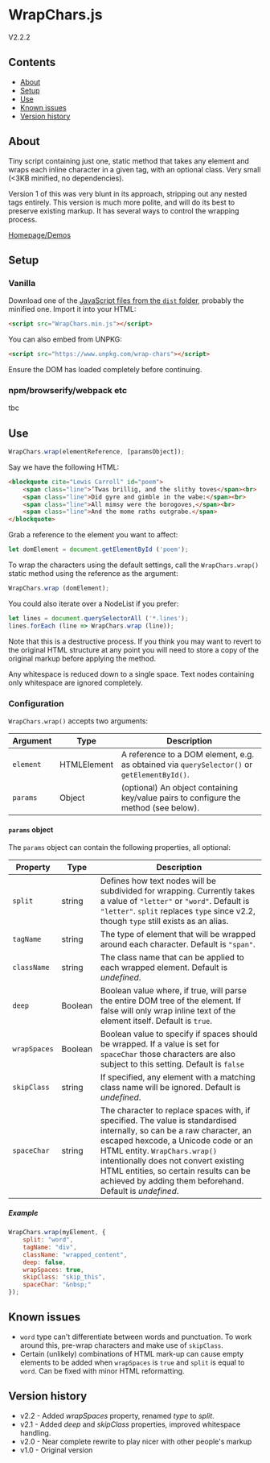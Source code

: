 
# WrapChars.js

V2.2.2

## Contents

- [About](#about)
- [Setup](#setup)
- [Use](#use)
- [Known issues](#known-issues)
- [Version history](#version-history)

## About

Tiny script containing just one, static method that takes any element and wraps each inline character in a given tag, with an optional class. Very small (<3KB minified, no dependencies).

Version 1 of this was very blunt in its approach, stripping out any nested tags entirely. This version is much more polite, and will do its best to preserve existing markup. It has several ways to control the wrapping process.

[Homepage/Demos](http://lab.adasha.com/components/wrap-chars/index.html)

## Setup

### Vanilla

Download one of the [JavaScript files from the `dist` folder](https://github.com/Adasha/wrap-chars/tree/master/dist), probably the minified one.
Import it into your HTML:

```HTML
<script src="WrapChars.min.js"></script>
```

You can also embed from UNPKG:

```HTML
<script src="https://www.unpkg.com/wrap-chars"></script>
```

Ensure the DOM has loaded completely before continuing.

### npm/browserify/webpack etc

tbc

## Use

```javascript
WrapChars.wrap(elementReference, [paramsObject]);
```

Say we have the following HTML:

```HTML
<blockquote cite="Lewis Carroll" id="poem">
    <span class="line">’Twas brillig, and the slithy toves</span><br>
    <span class="line">Did gyre and gimble in the wabe:</span><br>
    <span class="line">All mimsy were the borogoves,</span><br>
    <span class="line">And the mome raths outgrabe.</span>
</blockquote>
```

Grab a reference to the element you want to affect:

```javascript
let domElement = document.getElementById ('poem');
```

To wrap the characters using the default settings, call the `WrapChars.wrap()` static method using the reference as the argument:

```javascript
WrapChars.wrap (domElement);
```

You could also iterate over a NodeList if you prefer:

```javascript
let lines = document.querySelectorAll ('*.lines');
lines.forEach (line => WrapChars.wrap (line));
```

Note that this is a destructive process. If you think you may want to revert to the original HTML structure at any point you will need to store a copy of the original markup before applying the method.

Any whitespace is reduced down to a single space. Text nodes containing only whitespace are ignored completely.

### Configuration

`WrapChars.wrap()` accepts two arguments:

| Argument | Type | Description |
| --- | --- | --- |
| `element` | HTMLElement | A reference to a DOM element, e.g. as obtained via `querySelector()` or `getElementById()`. |
| `params` | Object | (optional) An object containing key/value pairs to configure the method (see below). |

#### `params` object

The `params` object can contain the following properties, all optional:

| Property | Type | Description |
| --- | --- | --- |
| `split` | string | Defines how text nodes will be subdivided for wrapping. Currently takes a value of `"letter"` or `"word"`. Default is `"letter"`. `split` replaces `type` since v2.2, though `type` still exists as an alias. |
| `tagName` | string | The type of element that will be wrapped around each character. Default is `"span"`. |
| `className` | string | The class name that can be applied to each wrapped element. Default is *undefined*. |
| `deep` | Boolean | Boolean value where, if true, will parse the entire DOM tree of the element. If false will only wrap inline text of the element itself. Default is `true`. |
| `wrapSpaces` | Boolean | Boolean value to specify if spaces should be wrapped. If a value is set for `spaceChar` those characters are also subject to this setting. Default is `false` |
| `skipClass` | string | If specified, any element with a matching class name will be ignored. Default is *undefined*. |
| `spaceChar` | string | The character to replace spaces with, if specified. The value is standardised internally, so can be a raw character, an escaped hexcode, a Unicode code or an HTML entity. `WrapChars.wrap()` intentionally does not convert existing HTML entities, so certain results can be achieved by adding them beforehand. Default is *undefined*. |

##### Example

```javascript
WrapChars.wrap(myElement, {
    split: "word",
    tagName: "div",
    className: "wrapped_content",
    deep: false,
    wrapSpaces: true,
    skipClass: "skip_this",
    spaceChar: "&nbsp;"
});
```

## Known issues

- `word` type can't differentiate between words and punctuation. To work around this, pre-wrap characters and make use of `skipClass`.
- Certain (unlikely) combinations of HTML mark-up can cause empty elements to be added when `wrapSpaces` is `true` and `split` is equal to `word`. Can be fixed with minor HTML reformatting.

## Version history

- v2.2 - Added *wrapSpaces* property, renamed *type* to *split*.
- v2.1 - Added *deep* and *skipClass* properties, improved whitespace handling.
- v2.0 - Near complete rewrite to play nicer with other people's markup
- v1.0 - Original version
